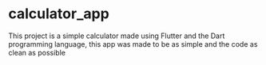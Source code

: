 # calculator_app

This project is a simple calculator made using Flutter and the Dart programming language, this app was made to be as simple and the code as clean as possible

